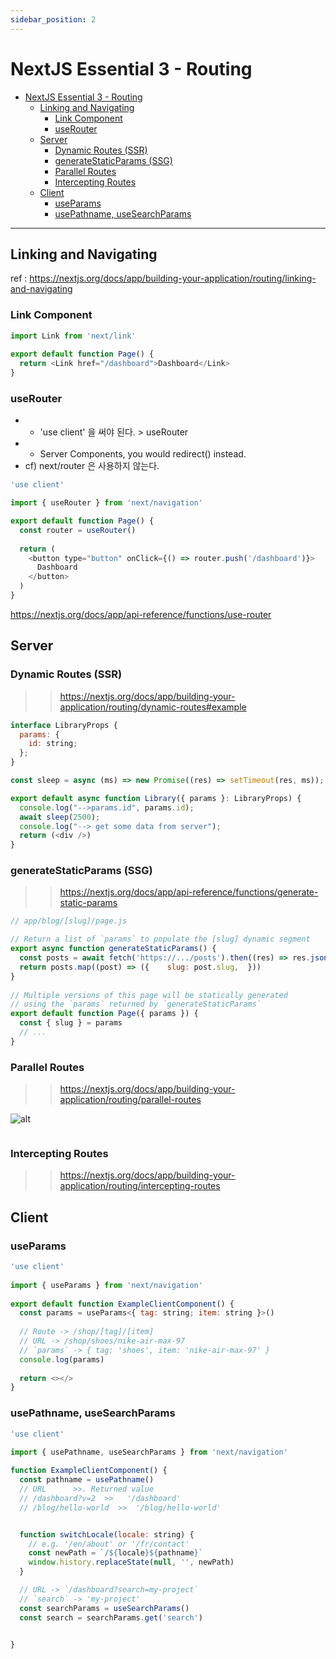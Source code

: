 ```yaml
---
sidebar_position: 2
---
```


# NextJS Essential 3 - Routing

- [NextJS Essential 3 - Routing](#nextjs-essential-3---routing)
  - [Linking and Navigating](#linking-and-navigating)
    - [Link Component](#link-component)
    - [useRouter](#userouter)
  - [Server](#server)
    - [Dynamic Routes (SSR)](#dynamic-routes-ssr)
    - [generateStaticParams (SSG)](#generatestaticparams-ssg)
    - [Parallel Routes](#parallel-routes)
    - [Intercepting Routes](#intercepting-routes)
  - [Client](#client)
    - [useParams](#useparams)
    - [usePathname, useSearchParams](#usepathname-usesearchparams)

---

## Linking and Navigating

ref : https://nextjs.org/docs/app/building-your-application/routing/linking-and-navigating



### Link Component

```js
import Link from 'next/link'
 
export default function Page() {
  return <Link href="/dashboard">Dashboard</Link>
}

```

### useRouter

- * 'use client' 을 써야 된다. > useRouter 
- * Server Components, you would redirect() instead.
- cf) next/router 은 사용하지 않는다.  


```js
'use client'

import { useRouter } from 'next/navigation'

export default function Page() {
  const router = useRouter()
 
  return (
    <button type="button" onClick={() => router.push('/dashboard')}>
      Dashboard
    </button>
  )
}
```
https://nextjs.org/docs/app/api-reference/functions/use-router

## Server

### Dynamic Routes (SSR)

>> https://nextjs.org/docs/app/building-your-application/routing/dynamic-routes#example

```js
interface LibraryProps {
  params: {
    id: string;
  };
}

const sleep = async (ms) => new Promise((res) => setTimeout(res, ms));

export default async function Library({ params }: LibraryProps) {
  console.log("-->params.id", params.id);
  await sleep(2500);
  console.log("--> get some data from server");
  return (<div />)
}
```

### generateStaticParams (SSG)

>>https://nextjs.org/docs/app/api-reference/functions/generate-static-params

```js
// app/blog/[slug]/page.js

// Return a list of `params` to populate the [slug] dynamic segment
export async function generateStaticParams() {
  const posts = await fetch('https://.../posts').then((res) => res.json())
  return posts.map((post) => ({    slug: post.slug,  }))
}
 
// Multiple versions of this page will be statically generated
// using the `params` returned by `generateStaticParams`
export default function Page({ params }) {
  const { slug } = params
  // ...
}
```

### Parallel Routes

>> https://nextjs.org/docs/app/building-your-application/routing/parallel-routes

![alt](https://nextjs.org/_next/image?url=%2Fdocs%2Fdark%2Fparallel-routes.png&w=1920&q=75&dpl=dpl_9x7y4B6Nva5cXpJSPhtT4qqxdyr3)

```js

```


### Intercepting Routes

>> https://nextjs.org/docs/app/building-your-application/routing/intercepting-routes


## Client 

### useParams

```js
'use client'
 
import { useParams } from 'next/navigation'
 
export default function ExampleClientComponent() {
  const params = useParams<{ tag: string; item: string }>()
 
  // Route -> /shop/[tag]/[item]
  // URL -> /shop/shoes/nike-air-max-97
  // `params` -> { tag: 'shoes', item: 'nike-air-max-97' }
  console.log(params)
 
  return <></>
}
```

### usePathname, useSearchParams

```js
'use client'

import { usePathname, useSearchParams } from 'next/navigation'
 
function ExampleClientComponent() {
  const pathname = usePathname()
  // URL	  >>. Returned value
  // /dashboard?v=2	 >>   '/dashboard'
  // /blog/hello-world	>>  '/blog/hello-world'


  function switchLocale(locale: string) {
    // e.g. '/en/about' or '/fr/contact'
    const newPath = `/${locale}${pathname}`
    window.history.replaceState(null, '', newPath)
  }

  // URL -> `/dashboard?search=my-project`
  // `search` -> 'my-project'
  const searchParams = useSearchParams()
  const search = searchParams.get('search')


}
```





